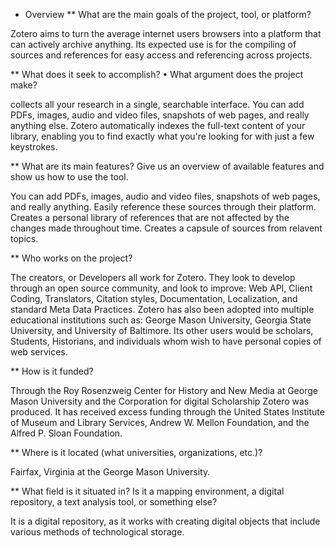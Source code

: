 * Overview
** What are the main goals of the project, tool, or platform? 

Zotero aims to turn the average internet users browsers into a platform that can actively archive anything. Its expected use is for the compiling of sources and references for easy access and referencing across projects.

** What does it seek to accomplish? • What argument does the project make?

collects all your research in a single, searchable interface. You can add PDFs, images, audio and video files, snapshots of web pages, and really anything else. Zotero automatically indexes the full-text content of your library, enabling you to find exactly what you're looking for with just a few keystrokes.

** What are its main features? Give us an overview of available features and show us how to use the tool.

You can add PDFs, images, audio and video files, snapshots of web pages, and really anything. Easily reference these sources through their platform. Creates a personal library of references that are not affected by the changes made throughout time. Creates a capsule of sources from relavent topics.


** Who works on the project? 

The creators, or Developers all work for Zotero. They look to develop through an open source community, and look to improve: Web API, Client Coding, Translators, Citation styles, Documentation, Localization, and standard Meta Data Practices. Zotero has also been adopted into multiple educational institutions such as: George Mason University, Georgia State University, and University of Baltimore. Its other users would be scholars, Students, Historians, and individuals whom wish to have personal copies of web services.
 
** How is it funded? 

Through the Roy Rosenzweig Center for History and New Media at George Mason University and the Corporation for digital Scholarship Zotero was produced.  It has received excess funding through the United States Institute of Museum and Library Services, Andrew W. Mellon Foundation, and the Alfred P. Sloan Foundation.

** Where is it located (what universities, organizations, etc.)? 

Fairfax, Virginia at the George Mason University.

** What field is it situated in? Is it a mapping environment, a digital repository, a text analysis tool, or something else?

It is a digital repository, as it works with creating digital objects that include various methods of technological storage.
